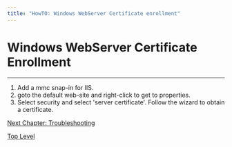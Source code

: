 ```yaml
---
title: "HowTO: Windows WebServer Certificate enrollment"
---
```


# Windows WebServer Certificate Enrollment
------------------------------------------

1.  Add a mmc snap-in for IIS.
2.  goto the default web-site and right-click to get to properties.
3.  Select security and select 'server certificate'. Follow the wizard to obtain a certificate.


[ Next Chapter: Troubleshooting](Auto_Enroll_Troubleshooting "wikilink")

[ Top Level](Auto_Enroll_Documentation "wikilink")

